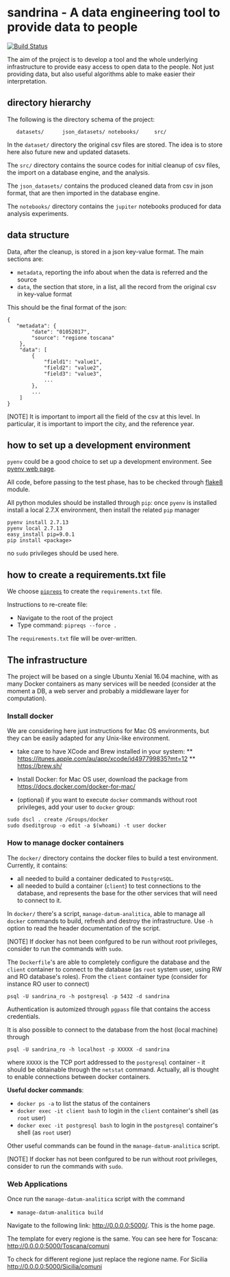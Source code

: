 # sandrina - A data engineering tool to provide data to people

[![Build Status](https://travis-ci.org/tropiano/sandrina.svg?branch=master)](https://travis-ci.org/tropiano/sandrina)

The aim of the project is to develop a tool and the whole underlying
infrastructure to provide easy access to open data to the people.
Not just providing data, but also useful algorithms able to make
easier their interpretation.

## directory hierarchy

The following is the directory schema of the project:

```
   datasets/      json_datasets/ notebooks/     src/
```

In the `dataset/` directory the original csv files are stored. The idea is to
store here also future new and updated datasets.

The `src/` directory contains the source codes for initial cleanup of csv files,
the import on a database engine, and the analysis.

The `json_datasets/` contains the produced cleaned data from csv in json format,
that are then imported in the database engine.

The `notebooks/` directory contains the `jupiter` notebooks produced for data
analysis experiments.

## data structure

Data, after the cleanup, is stored in a json key-value format. The main
sections are:

* `metadata`, reporting the info about when the data is referred and the source
* `data`, the section that store, in a list, all the record from the original
csv in key-value format

This should be the final format of the json:

```
{  
   "metadata": {
        "date": "01052017",
        "source": "regione toscana"
    },
    "data": [
        {
            "field1": "value1",
            "field2": "value2",
            "field3": "value3",
            ...
        },
        ...
    ]
}
```

[NOTE]
It is important to import all the field of the csv at this level. In particular,
it is important to import the city, and the reference year.

## how to set up a development environment

`pyenv` could be a good choice to set up a development environment. See
[pyenv web page](https://github.com/pyenv/pyenv).

All code, before passing to the test phase, has to be checked through
[flake8](http://flake8.pycqa.org/en/latest/) module.

All python modules should be installed through `pip`: once `pyenv` is installed
install a local 2.7.X environment, then install the related `pip` manager

```
pyenv install 2.7.13
pyenv local 2.7.13
easy_install pip=9.0.1
pip install <package>
```

no `sudo` privileges should be used here.

## how to create a requirements.txt file

We choose [`pipreqs`](https://github.com/bndr/pipreqs) to create the `requirements.txt` file. 

Instructions to re-create file:

- Navigate to the root of the project
- Type command: `pipreqs --force .`

The `requirements.txt` file will be over-written. 

## The infrastructure

The project will be based on a single Ubuntu Xenial 16.04 machine, with as many
Docker containers as many services will be needed (consider at the moment a DB,
a web server and probably a middleware layer for computation).

### Install docker

We are considering here just instructions for Mac OS environments, but they can
be easily adapted for any Unix-like environment.

* take care to have XCode and Brew installed in your system:
** https://itunes.apple.com/au/app/xcode/id497799835?mt=12
** https://brew.sh/

* Install Docker: for Mac OS user, download the package from https://docs.docker.com/docker-for-mac/

* (optional) if you want to execute `docker` commands without root privileges,
  add your user to `docker` group:
```
sudo dscl . create /Groups/docker
sudo dseditgroup -o edit -a $(whoami) -t user docker
```

### How to manage docker containers

The `docker/` directory contains the docker files to build a test environment.
Currently, it contains:

* all needed to build a container dedicated to `PostgreSQL`.
* all needed to build a container (`client`) to test connections to the database,
  and represents the base for the other services that will need to connect
  to it.

In `docker/` there's a script, `manage-datum-analitica`, able to manage all
`docker` commands to build, refresh and destroy the infrastructure. Use `-h`
option to read the header documentation of the script.

[NOTE]
If docker has not been confgured to be run without root privileges, consider
to run the commands with `sudo`.

The `Dockerfile`'s are able to completely configure the database and the `client`
container to connect to the database (as `root` system user, using RW and RO
database's roles). From the `client` container type (consider for instance RO
user to connect)
```
psql -U sandrina_ro -h postgresql -p 5432 -d sandrina
```

Authentication is automized through `pgpass` file that contains the access
credentials.

It is also possible to connect to the database from the host (local machine)
through
```
psql -U sandrina_ro -h localhost -p XXXXX -d sandrina
```

where `XXXXX` is the TCP port addressed to the `postgresql` container - it should
be obtainable through the `netstat` command. Actually, all is thought to enable
connections between docker containers.

**Useful docker commands**:

* `docker ps -a` to list the status of the containers
* `docker exec -it client bash` to login in the `client` container's shell (as
  `root` user)
* `docker exec -it postgresql bash` to login in the `postgresql` container's
  shell (as `root` user)

Other useful commands can be found in the `manage-datum-analitica` script.

[NOTE]
If docker has not been confgured to be run without root privileges, consider
to run the commands with `sudo`.

### Web Applications

Once run the `manage-datum-analitica` script with the command

* `manage-datum-analitica build`

Navigate to the following link: http://0.0.0.0:5000/. This is the home page. 

The template for every regione is the same. You can see here for Toscana: http://0.0.0.0:5000/Toscana/comuni

To check for different regione just replace the regione name. For Sicilia http://0.0.0.0:5000/Sicilia/comuni